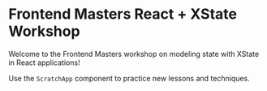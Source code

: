 # Frontend Masters React + XState Workshop

Welcome to the Frontend Masters workshop on modeling state with XState in React applications!

Use the `ScratchApp` component to practice new lessons and techniques.
